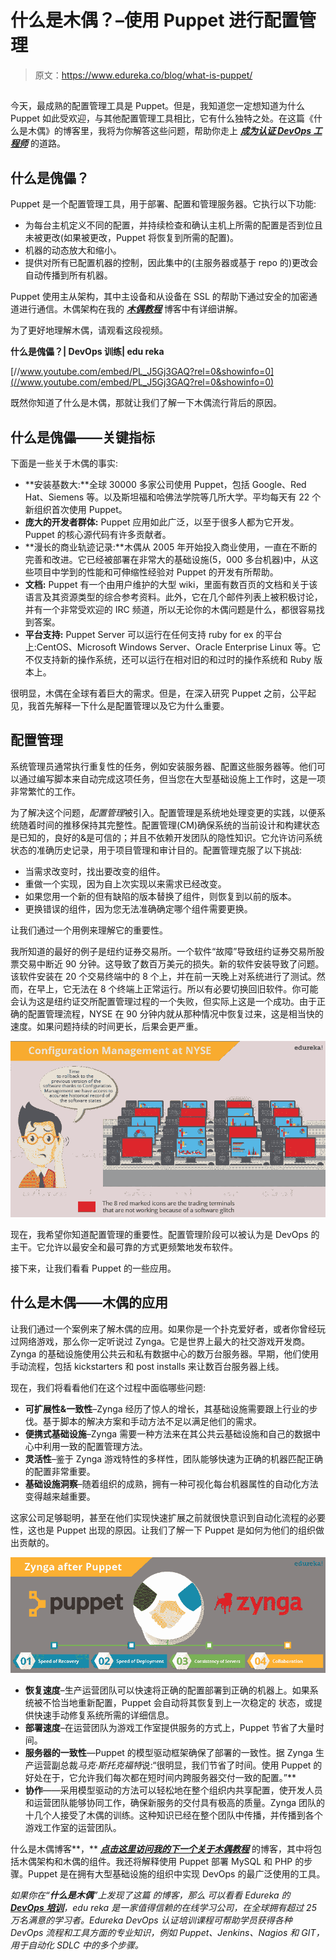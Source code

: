 # 什么是木偶？–使用 Puppet 进行配置管理

> 原文：<https://www.edureka.co/blog/what-is-puppet/>

## 

今天，最成熟的配置管理工具是 Puppet。但是，我知道您一定想知道为什么 Puppet 如此受欢迎，与其他配置管理工具相比，它有什么独特之处。在这篇《什么是木偶》的博客里，我将为你解答这些问题，帮助你走上 ***[成为认证 DevOps 工程师](https://www.edureka.co/devops)*** 的道路。

## **什么是傀儡？**

Puppet 是一个配置管理工具，用于部署、配置和管理服务器。它执行以下功能:

*   为每台主机定义不同的配置，并持续检查和确认主机上所需的配置是否到位且未被更改(如果被更改，Puppet 将恢复到所需的配置)。
*   机器的动态放大和缩小。
*   提供对所有已配置机器的控制，因此集中的(主服务器或基于 repo 的)更改会自动传播到所有机器。

Puppet 使用主从架构，其中主设备和从设备在 SSL 的帮助下通过安全的加密通道进行通信。木偶架构在我的 ***[木偶教程](https://www.edureka.co/blog/puppet-tutorial/)*** 博客中有详细讲解。

为了更好地理解木偶，请观看这段视频。

**什么是傀儡？| DevOps 训练| edu reka**

[//www.youtube.com/embed/PL_J5Gj3GAQ?rel=0&showinfo=0](//www.youtube.com/embed/PL_J5Gj3GAQ?rel=0&showinfo=0)

既然你知道了什么是木偶，那就让我们了解一下木偶流行背后的原因。

## **什么是傀儡——关键指标**

下面是一些关于木偶的事实:

*   **安装基数大:**全球 30000 多家公司使用 Puppet，包括 Google、Red Hat、Siemens 等。以及斯坦福和哈佛法学院等几所大学。平均每天有 22 个新组织首次使用 Puppet。
*   **庞大的开发者群体:** Puppet 应用如此广泛，以至于很多人都为它开发。Puppet 的核心源代码有许多贡献者。
*   **漫长的商业轨迹记录:**木偶从 2005 年开始投入商业使用，一直在不断的完善和改进。它已经被部署在非常大的基础设施(5，000 多台机器)中，从这些项目中学到的性能和可伸缩性经验对 Puppet 的开发有所帮助。
*   **文档:** Puppet 有一个由用户维护的大型 wiki，里面有数百页的文档和关于该语言及其资源类型的综合参考资料。此外，它在几个邮件列表上被积极讨论，并有一个非常受欢迎的 IRC 频道，所以无论你的木偶问题是什么，都很容易找到答案。
*   **平台支持:** Puppet Server 可以运行在任何支持 ruby for ex 的平台上:CentOS、Microsoft Windows Server、Oracle Enterprise Linux 等。它不仅支持新的操作系统，还可以运行在相对旧的和过时的操作系统和 Ruby 版本上。

很明显，木偶在全球有着巨大的需求。但是，在深入研究 Puppet 之前，公平起见，我首先解释一下什么是配置管理以及它为什么重要。

## **配置管理**

系统管理员通常执行重复性的任务，例如安装服务器、配置这些服务器等。他们可以通过编写脚本来自动完成这项任务，但当您在大型基础设施上工作时，这是一项非常繁忙的工作。

为了解决这个问题，*配置管理*被引入。配置管理是系统地处理变更的实践，以便系统随着时间的推移保持其完整性。配置管理(CM)确保系统的当前设计和构建状态是已知的，良好的&是可信的；并且不依赖开发团队的隐性知识。它允许访问系统状态的准确历史记录，用于项目管理和审计目的。配置管理克服了以下挑战:

*   当需求改变时，找出要改变的组件。
*   重做一个实现，因为自上次实现以来需求已经改变。
*   如果您用一个新的但有缺陷的版本替换了组件，则恢复到以前的版本。
*   更换错误的组件，因为您无法准确确定哪个组件需要更换。

让我们通过一个用例来理解它的重要性。

我所知道的最好的例子是纽约证券交易所。一个软件“故障”导致纽约证券交易所股票交易中断近 90 分钟。这导致了数百万美元的损失。新的软件安装导致了问题。该软件安装在 20 个交易终端中的 8 个上，并在前一天晚上对系统进行了测试。然而，在早上，它无法在 8 个终端上正常运行。所以有必要切换回旧软件。你可能会认为这是纽约证交所配置管理过程的一个失败，但实际上这是一个成功。由于正确的配置管理流程，NYSE 在 90 分钟内就从那种情况中恢复过来，这是相当快的速度。如果问题持续的时间更长，后果会更严重。

![ Configuration Management at NYSE - What is Puppet - Edureka](img/eda04a27f32778983ef73966069b4abb.png)

现在，我希望你知道配置管理的重要性。配置管理阶段可以被认为是 DevOps 的主干。它允许以最安全和最可靠的方式更频繁地发布软件。

接下来，让我们看看 Puppet 的一些应用。

## **什么是木偶——木偶的应用**

让我们通过一个案例来了解木偶的应用。如果你是一个扑克爱好者，或者你曾经玩过网络游戏，那么你一定听说过 Zynga。它是世界上最大的社交游戏开发商。Zynga 的基础设施使用公共云和私有数据中心的数万台服务器。早期，他们使用手动流程，包括 kickstarters 和 post installs 来让数百台服务器上线。

现在，我们将看看他们在这个过程中面临哪些问题:

*   **可扩展性&一致性**–Zynga 经历了惊人的增长，其基础设施需要跟上行业的步伐。基于脚本的解决方案和手动方法不足以满足他们的需求。
*   **便携式基础设施**–Zynga 需要一种方法来在其公共云基础设施和自己的数据中心中利用一致的配置管理方法。
*   **灵活性**–鉴于 Zynga 游戏特性的多样性，团队能够快速为正确的机器匹配正确的配置非常重要。
*   **基础设施洞察**–随着组织的成熟，拥有一种可视化每台机器属性的自动化方法变得越来越重要。

这家公司足够聪明，甚至在他们实现快速扩展之前就很快意识到自动化流程的必要性，这也是 Puppet 出现的原因。让我们了解一下 Puppet 是如何为他们的组织做出贡献的。

![ Zynga After Puppet - What is Puppet - Edureka](img/1accdf50c0bc1e098b09be2dcf8ee076.png)

*   **恢复速度**–生产运营团队可以快速将正确的配置部署到正确的机器上。如果系统被不恰当地重新配置，Puppet 会自动将其恢复到上一次稳定的 状态，或提供快速手动修复系统所需的详细信息。
*   **部署速度**–在运营团队为游戏工作室提供服务的方式上，Puppet 节省了大量时间。
*   **服务器的一致性**—Puppet 的模型驱动框架确保了部署的一致性。据 Zynga 生产运营副总裁*马克·斯托克福特*说:“很明显，我们节省了时间。使用 Puppet 的好处在于，它允许我们每次都在短时间内跨服务器交付一致的配置。”**
*   **协作**——采用模型驱动的方法可以轻松地在整个组织内共享配置，使开发人员和运营团队能够协同工作，确保新服务的交付具有极高的质量。Zynga 团队的十几个人接受了木偶的训练。这种知识已经在整个团队中传播，并传播到各个游戏工作室的运营团队。

什么是木偶博客**，** ***[点击这里访问我的下一个关于木偶教程](https://www.edureka.co/blog/puppet-tutorial/)*** 的博客，其中将包括木偶架构和木偶的组件。我还将解释使用 Puppet 部署 MySQL 和 PHP 的步骤。Puppet 是在拥有大型基础设施的组织中实现 DevOps 的最广泛使用的工具。

*如果你在“**什么是木偶**”上发现了这篇* *的博客，那么* *可以看看 Edureka 的* [***DevOps 培训***](https://www.edureka.co/devops)*，edu reka 是一家值得信赖的在线学习公司，在全球拥有超过 25 万名满意的学习者。Edureka DevOps 认证培训课程可帮助学员获得各种 DevOps 流程和工具方面的专业知识，例如 Puppet、Jenkins、Nagios 和 GIT，用于自动化 SDLC 中的多个步骤。*